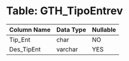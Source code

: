 # Table: GTH_TipoEntrev

| Column Name | Data Type | Nullable |
|-------------|-----------|----------|
| Tip_Ent | char | NO |
| Des_TipEnt | varchar | YES |
